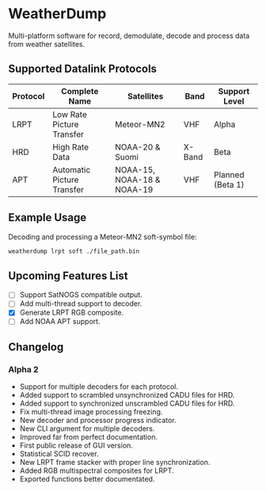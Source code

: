 # WeatherDump

Multi-platform software for record, demodulate, decode and process data from weather satellites.

## Supported Datalink Protocols

| Protocol | Complete Name | Satellites | Band | Support Level |
| -------- | ------------- | ---------- | ---- | ------------- |
| LRPT | Low Rate Picture Transfer | Meteor-MN2 | VHF | Alpha |
| HRD | High Rate Data | NOAA-20 & Suomi | X-Band | Beta |
| APT | Automatic Picture Transfer | NOAA-15, NOAA-18 & NOAA-19 | VHF | Planned (Beta 1) |

## Example Usage

Decoding and processing a Meteor-MN2 soft-symbol file:

```bash
weatherdump lrpt soft ./file_path.bin
```

## Upcoming Features List

- [ ] Support SatNOGS compatible output.
- [ ] Add multi-thread support to decoder.
- [x] Generate LRPT RGB composite.
- [ ] Add NOAA APT support.

## Changelog

### Alpha 2

- Support for multiple decoders for each protocol.
- Added support to scrambled unsynchronized CADU files for HRD.
- Added support to synchronized unscrambled CADU files for HRD.
- Fix multi-thread image processing freezing.
- New decoder and processor progress indicator.
- New CLI argument for multiple decoders.
- Improved far from perfect documentation.
- First public release of GUI version.
- Statistical SCID recover.
- New LRPT frame stacker with proper line synchronization.
- Added RGB multispectral composites for LRPT.
- Exported functions better documentated. 